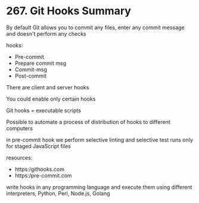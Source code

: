 # 267. Git Hooks Summary

By default Git allows you to commit any files, enter any commit message and doesn't perform any checks

hooks:
- Pre-commit
- Prepare commit msg
- Commit-msg
- Post-commit

There are client and server hooks

You could enable only certain hooks

Git hooks = executable scripts

Possible to automate a process of distribution of hooks to different computers

in pre-commit hook we perform selective linting and selective test runs only for staged JavaScript files

resources:

- https:/githooks.com
- https:/pre-commit.com

write hooks in any programming language and execute them using different interpreters, Python, Perl, Node.js, Golang
